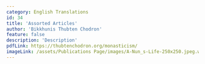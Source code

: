 ```yaml
---
category: English Translations
id: 34
title: 'Assorted Articles'
author: 'Bikkhunis Thubten Chodron'
feature: false
description: 'Description'
pdfLink: https://thubtenchodron.org/monasticism/
imageLink: /assets/Publications Page/images/A-Nun_s-Life-250x250.jpeg.webp
---
```

